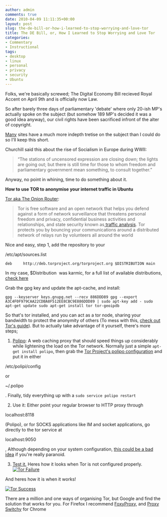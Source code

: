 ```yaml
---
author: admin
comments: true
date: 2010-04-09 11:11:35+00:00
layout: post
slug: the-de-bill-or-how-i-learned-to-stop-worrying-and-love-tor
title: The DE Bill, or, How I Learned to Stop Worrying and Love Tor
categories:
- Commentary
- Instructional
tags:
- desktop
- linux
- personal
- privacy
- security
- Ubuntu
---
```


Folks, we're basically screwed; The Digital Economy Bill recieved Royal Accent on April 9th and is officially now Law.

So after barely three days of parliamentary 'debate' where only 20-ish MP's actually spoke on the subject (but somehow 189 MP's decided it was a good idea anyway), our civil rights have been sacrificed infront of the alter of copyright.

[Many](http://eu.techcrunch.com/2010/04/08/doublethink-the-digital-economy-bill-against-the-digital-economy/) sites have a much more indepth tretise on the subject than I could do so I'll keep this short.

Churchill said this about the rise of Socialism in Europe during WWII:

> “The stations of uncensored expression are closing down; the lights are going out; but there is still time for those to whom freedom and parliamentary government mean something, to consult together.”

Anyway, no point in whining, time to do something about it.

**How to use TOR to anonymise your internet traffic in Ubuntu**

[Tor aka The Onion Router](http://www.torproject.org/):

> Tor is free software and an open network that helps you defend against a form of network surveillance that threatens personal freedom and privacy, confidential business activities and relationships, and state security known as[ traffic analysis](http://www.torproject.org/overview.html.en).
Tor protects you by bouncing your communications around a distributed network of relays run by volunteers all around the world

Nice and easy, step 1, add the repository to your

/etc/apt/sources.list

`deb     http://deb.torproject.org/torproject.org $DISTRIBUTION main`

In my case, $Distribution  was karmic, for a full list of available distributions, [check here](http://deb.torproject.org/torproject.org/dists/)

Grab the gpg key and update the apt-cache, and install:

`gpg --keyserver keys.gnupg.net --recv 886DDD89
gpg --export A3C4F0F979CAA22CDBA8F512EE8CBC9E886DDD89 | sudo apt-key add -
sudo apt-get update
sudo apt-get install tor tor-geoipdb
`

So that's tor installed, and you can act as a tor node, sharing your bandwidth to protect the anonymity of others (To mess with this, [check out To﻿r's guide](http://www.torproject.org/docs/tor-doc-relay.html.en)). But to actually take advantage of it yourself, there's more steps;

1) [Polipo](http://www.pps.jussieu.fr/~jch/software/polipo/): A web caching proxy that should speed things up considerably while lightening the load on the Tor network. Normally just a simple `apt-get install polipo`, then grab the [Tor Project's polipo configuration](https://svn.torproject.org/svn/torbrowser/trunk/build-scripts/config/polipo.conf) and put it in either

/etc/polipi/config

or

~/.polipo

.
Finally, tidy everything up with a `sudo service polipo restart`

2) Use it: Either point your regular browser to HTTP proxy through

localhost:8118

(Polipo), or for SOCKS applications like IM and socket applications, go directly to the tor service at

localhost:9050

, Although depending on your system configuration, [this could be a bad idea](https://wiki.torproject.org/noreply/TheOnionRouter/TorFAQ#SOCKSAndDNS) if you're really paranoid.

3) [Test it.](https://check.torproject.org/) Heres how it looks when Tor is not configured properly.
[![Tor Failure](http://www.andrewbolster.info/wp-content/uploads/2010/04/tor_fail-300x225.png)](http://www.andrewbolster.info/wp-content/uploads/2010/04/tor_fail.png)

And heres how it is when it works!

[![Tor Success](http://www.andrewbolster.info/wp-content/uploads/2010/04/tor_win-300x225.png)](http://www.andrewbolster.info/wp-content/uploads/2010/04/tor_win.png)

There are a million and one ways of organising Tor, but Google and find the solution that works for you. For Firefox I recommend [FoxyProxy](http://foxyproxy.mozdev.org/), and [Proxy Switchy](https://chrome.google.com/extensions/detail/caehdcpeofiiigpdhbabniblemipncjj?hl=en-gb) for Chrome
